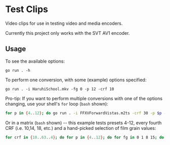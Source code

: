 # Test Clips

Video clips for use in testing video and media encoders.

Currently this project only works with the SVT AV1 encoder.

## Usage

To see the available options:

```shell
go run . -h
```

To perform one conversion, with some (example) options specified:

```shell
go run . -i HaruhiSchool.mkv -fg 0 -p 12 -crf 10
```

Pro-tip: If you want to perform multiple conversions with one of the options changing, use your shell's `for` loop (`bash` shown):

```bash
for p in {4..12}; do go run . -i FFXVForwardVistas.m2ts -crf 30 -p $p -fg 0; done
```

Or in a matrix (`bash` shown) -- this example tests presets 4-12, every fourth CRF (i.e. 10,14, 18, etc.) and a hand-picked selection of film grain values:

```bash
for crf in {10..63..4}; do for p in {4..12}; do for fg in 0 1 8 15; do go run . -o output -i HaruhiSchool.mkv -crf $crf -p $p -fg $fg; done; done; done
```
